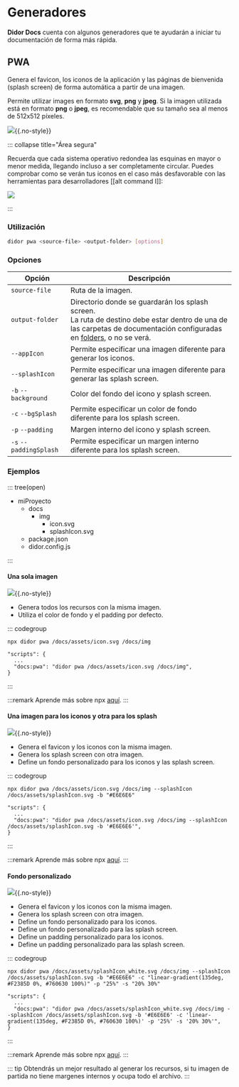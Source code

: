 # Generadores

**Didor Docs** cuenta con algunos generadores que te ayudarán a iniciar tu documentación de forma más rápida.

## PWA

Genera el favicon, los iconos de la aplicación y las páginas de bienvenida (splash screen) de forma automática a partir de una imagen.

Permite utilizar images en formato **svg**, **png** y **jpeg**. Si la imagen utilizada está en formato **png** o **jpeg**, es recomendable que su tamaño sea al menos de 512x512 píxeles.

![](/assets/appIcon.png){{.no-style}}

::: collapse title="Área segura"

Recuerda que cada sistema operativo redondea las esquinas en mayor o menor medida, llegando incluso a ser completamente circular. Puedes comprobar como se verán tus iconos en el caso más desfavorable con las herramientas para desarrolladores [[alt command I]]:

![](/assets/iconSafeArea.png)

:::

### Utilización

```sh
didor pwa <source-file> <output-folder> [options]
```

### Opciones

| Opción              | Descripción               |
|---------------------|---------------------------|
| `source-file`       | Ruta de la imagen.        |
| `output-folder`     | Directorio donde se guardarán los splash screen.<br>La ruta de destino debe estar dentro de una de las carpetas de documentación configuradas en [folders](/comenzar/configuracion#folders), o no se verá. |
| `--appIcon`    | Permite especificar una imagen diferente para generar los iconos. |
| `--splashIcon` | Permite especificar una imagen diferente para generar las splash screen. |
| `-b` `--background` | Color del fondo del icono y splash screen. |
| `-c` `--bgSplash`   | Permite especificar un color de fondo diferente para los splash screen. |
| `-p` `--padding`       | Margen interno del icono y splash screen. |
| `-s` `--paddingSplash` | Permite especificar un margen interno diferente para los splash screen. |

### Ejemplos

::: tree(open)

- miProyecto
  - docs
    - img
      - icon.svg
      - splashIcon.svg
  - package.json
  - didor.config.js

:::

#### Una sola imagen

![](/assets/pwa1.png){{.no-style}}

- Genera todos los recursos con la misma imagen.
- Utiliza el color de fondo y el padding por defecto.

::: codegroup

```sh[npx]
npx didor pwa /docs/assets/icon.svg /docs/img
```

```sh[package.json]
"scripts": {
  ...
  "docs:pwa": "didor pwa /docs/assets/icon.svg /docs/img",
}
```

:::

:::remark
Aprende más sobre npx [aquí](https://blog.npmjs.org/post/162869356040/introducing-npx-an-npm-package-runner).
:::

#### Una imagen para los iconos y otra para los splash

![](/assets/pwa2.png){{.no-style}}

- Genera el favicon y los iconos con la misma imagen.
- Genera los splash screen con otra imagen.
- Define un fondo personalizado para los iconos y las splash screen.

::: codegroup

```sh[npx]
npx didor pwa /docs/assets/icon.svg /docs/img --splashIcon /docs/assets/splashIcon.svg -b "#E6E6E6"
```

```sh[package.json]
"scripts": {
  ...
  "docs:pwa": "didor pwa /docs/assets/icon.svg /docs/img --splashIcon /docs/assets/splashIcon.svg -b '#E6E6E6'",
}
```

:::

:::remark
Aprende más sobre npx [aquí](https://blog.npmjs.org/post/162869356040/introducing-npx-an-npm-package-runner).
:::

#### Fondo personalizado

![](/assets/pwa3.png){{.no-style}}

- Genera el favicon y los iconos con la misma imagen.
- Genera los splash screen con otra imagen.
- Define un fondo personalizado para los iconos.
- Define un fondo personalizado para las splash screen.
- Define un padding personalizado para los iconos.
- Define un padding personalizado para las splash screen.

::: codegroup

```sh[npx]
npx didor pwa /docs/assets/splashIcon_white.svg /docs/img --splashIcon /docs/assets/splashIcon.svg -b "#E6E6E6" -c "linear-gradient(135deg, #F2385D 0%, #760630 100%)" -p "25%" -s "20% 30%"
```

```sh[package.json]
"scripts": {
  ...
  "docs:pwa": "didor pwa /docs/assets/splashIcon_white.svg /docs/img --splashIcon /docs/assets/splashIcon.svg -b '#E6E6E6' -c 'linear-gradient(135deg, #F2385D 0%, #760630 100%)' -p '25%' -s '20% 30%'",
}
```

:::

:::remark
Aprende más sobre npx [aquí](https://blog.npmjs.org/post/162869356040/introducing-npx-an-npm-package-runner).
:::

::: tip
Obtendrás un mejor resultado al generar los recursos, si tu imagen de partida no tiene margenes internos y ocupa todo el archivo.
:::

